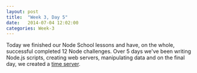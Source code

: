 ```yaml
---
layout: post
title:  "Week 3, Day 5"
date:   2014-07-04 12:02:00
categories: Week-3
---
```


Today we finished our Node School lessons and have, on the whole, successful completed 12 Node challenges. Over 5 days we've been writing Node.js scripts, creating web servers, manipulating data and on the final day, we created a <a href="http://en.wikipedia.org/wiki/Time_server">time server</a>.